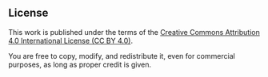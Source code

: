 ## License

This work is published under the terms of the [Creative Commons Attribution 4.0 International License (CC BY 4.0)](https://creativecommons.org/licenses/by/4.0/).

You are free to copy, modify, and redistribute it, even for commercial purposes, as long as proper credit is given.
